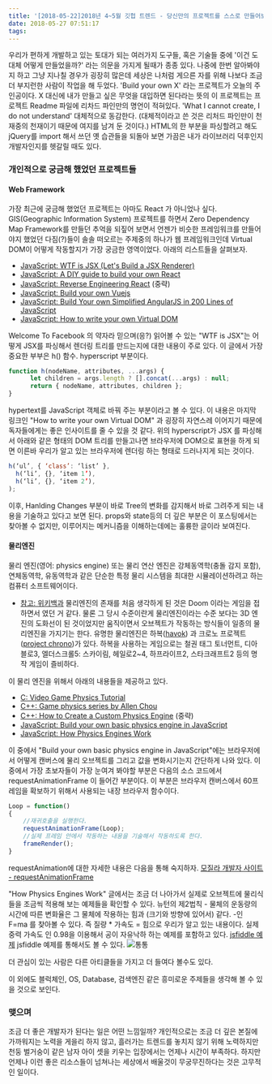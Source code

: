 ```yaml
---
title: '[2018-05-22]2018년 4~5월 깃헙 트렌드 - 당신만의 프로젝트를 스스로 만들어보기'
date: 2018-05-27 07:51:17
tags:
---
```


우리가 편하게 개발하고 있는 토대가 되는 여러가지 도구들, 혹은 기술들 중에 '이건 도대체 어떻게 만들었을까?' 라는 의문을 가지게 될때가 종종 있다. 
나중에 한번 알아봐야지 하고 그냥 지나칠 경우가 굉장히 많은데 세상은 나처럼 게으른 자를 위해 나보다 조금 더 부지런한 사람이 작업을 해 두었다. 'Build your own X' 라는 프로젝트가 오늘의 주인공이다. X 대신에 내가 만들고 싶은 무엇을 대입하면 된다라는 뜻의 이 프로젝트는 프로젝트 Readme 파일에 리차드 파인만의 명언이 적혀있다. 'What I cannot create, I do not understand' 
대체적으로 동감한다. (대체적이라고 쓴 것은 리처드 파인만이 천재중의 천재이기 때문에 여지를 남겨 둔 것이다.) HTML의 한 부분을 파싱할려고 해도 jQuery를 import 해서 쓰던 옛 습관들을 되돌아 보면 가끔은 내가 라이브러리 덕후인지 개발자인지를 헷갈릴 때도 있다. 

### 개인적으로 궁금해 했었던 프로젝트들

#### Web Framework
가장 최근에 궁금해 했었던 프로젝트는 아마도 React 가 아니었나 싶다. GIS(Geographic Information System) 프로젝트를 하면서 Zero Dependency Map Framework를 만들던 추억을 되짚어 보면서 언젠가 비슷한 프레임워크를 만들어야지 했었던 다짐(?)들이 솔솔 떠오르는 주제중의 하나가 웹 프레임워크인데 Virtual DOM이 어떻게 작동할지가 가장 궁금한 영역이었다.
아래의 리스트들을 살펴보자.
- [JavaScript: WTF is JSX (Let's Build a JSX Renderer)](https://jasonformat.com/wtf-is-jsx/)
- [JavaScript: A DIY guide to build your own React](https://github.com/hexacta/didact)
- [JavaScript: Reverse Engineering React](https://vimeo.com/album/3930691)
(중략)
- [JavaScript: Build your own Vuejs](https://github.com/jsrebuild/build-your-own-vuejs)
- [JavaScript: Build Your own Simplified AngularJS in 200 Lines of JavaScript](https://blog.mgechev.com/2015/03/09/build-learn-your-own-light-lightweight-angularjs/)
- [JavaScript: How to write your own Virtual DOM](https://medium.com/@deathmood/how-to-write-your-own-virtual-dom-ee74acc13060)

 Welcome To Facebook 의 약자라 믿으며(응?) 읽어볼 수 있는 "WTF is JSX"는 어떻게 JSX를 파싱해서 렌더링 트리를 만드는지에 대한 내용이 주로 있다. 이 글에서 가장 중요한 부부은 h() 함수. hyperscript 부분이다.
```JavaScript
function h(nodeName, attributes, ...args) {  
      let children = args.length ? [].concat(...args) : null;
      return { nodeName, attributes, children };
}
```
hypertext를 JavaScript 객체로 바꿔 주는 부분이라고 볼 수 있다. 
이 내용은 마지막 링크인 "How to write your own Virtual DOM" 과 굉장히 자연스레 이어지기 때문에 독자들에게는 좋은 인사이트를 줄 수 있을 것 같다.
위의 hyperscript가 JSX 를 파싱해서 아래와 같은 형태의 DOM 트리를 만들고나면 브라우저에 DOM으로 표현을 하게 되면 이른바 우리가 알고 있는 브라우저에 렌더링 하는 형태로 드러나지게 되는 것이다.
```JavaScript
h(‘ul’, { ‘class’: ‘list’ },
  h(‘li’, {}, ‘item 1’),
  h(‘li’, {}, ‘item 2’),
);
```
이후, Hanlding Changes 부분이 바로 Tree의 변화를 감지해서 바로 그려주게 되는 내용을 기술하고 있다고 보면 된다. props와 state등의 더 깊은 부분은 이 포스팅에서는 찾아볼 수 없지만, 이루어지는 메커니즘을 이해하는데에는 훌륭한 글이라 보여진다.

#### 물리엔진
물리 엔진(영어: physics engine) 또는 물리 연산 엔진은 강체동역학(충돌 감지 포함), 연체동역학, 유동역학과 같은 단순한 특정 물리 시스템을 최대한 시뮬레이션하려고 하는 컴퓨터 소프트웨어이다. 
* [참고: 위키백과](https://ko.wikipedia.org/wiki/%EB%AC%BC%EB%A6%AC_%EC%97%94%EC%A7%84) 
물리엔진의 존재를 처음 생각하게 된 것은 Doom 이라는 게임을 접하면서 였던 거 같다. 물론 그 당시 수준이란게 물리엔진이라는 수준 보다는 3D 엔진의 도화선이 된 것이었지만 움직이면서 오브젝트가 작동하는 방식들이 일종의 물리엔진을 가지기는 한다. 
유명한 물리엔진은 하복([havok](https://www.havok.com/)) 과 크로노 프로젝트([project chrono](https://projectchrono.org/))가 있다. 
하복을 사용하는 게임으로는 철권 태그 토너먼트, 디아블로3, 엘더스크롤5: 스카이림, 헤일로2~4, 하프라이프2, 스타크래프트2 등의 명작 게임이 즐비하다. 

이 물리 엔진을 위해서 아래의 내용들을 제공하고 있다.
- [C: Video Game Physics Tutorial](https://www.toptal.com/game/video-game-physics-part-i-an-introduction-to-rigid-body-dynamics)
- [C++: Game physics series by Allen Chou](http://allenchou.net/game-physics-series/)
- [C++: How to Create a Custom Physics Engine](https://gamedevelopment.tutsplus.com/series/how-to-create-a-custom-physics-engine--gamedev-12715)
(중략)
- [JavaScript: Build your own basic physics engine in JavaScript](https://www.graphitedigital.com/blog/build-your-own-basic-physics-engine-in-javascript)
- [JavaScript: How Physics Engines Work](http://buildnewgames.com/gamephysics/)

이 중에서  "Build your own basic physics engine in JavaScript"에는 브라우저에서 어떻게 캔버스에 물리 오브젝트를 그리고 값을 변화시기는지 간단하게 나와 있다. 이 중에서 가장 초보자들이 가장 눈여겨 봐야할 부분은 다음의 소스 코드에서 requestAnimationFrame 이 들어간 부분이다. 이 부분은 브라우저 캔버스에서 60프레임을 확보하기 위해서 사용되는 내장 브라우저 함수이다. 
```JavaScript
Loop = function() 
{
    //재귀호출을 실행한다.
    requestAnimationFrame(Loop);
    //실제 프레임 안에서 작동하는 내용을 기술해서 작동하도록 한다.
    frameRender();
}
```
requestAnimation에 대한 자세한 내용은 다음을 통해 숙지하자.
[모질라 개발자 사이트 - requestAnimationFrame](https://developer.mozilla.org/en-US/docs/Web/API/window/requestAnimationFrame)

"How Physics Engines Work" 글에서는 조금 더 나아가서 실제로 오브젝트에 물리식들을 조금씩 적용해 보는 예제들을 확인할 수 있다. 뉴턴의 제2법칙 - 
물체의 운동량의 시간에 따른 변화율은 그 물체에 작용하는 힘과 (크기와 방향에 있어서) 같다. -인  F=ma 를 찾아볼 수 있다. 즉 질량 * 가속도 = 힘으로 우리가 알고 있는 내용이다. 
실제 중력 가속도 인 0.98을 이용해서 공이 자유낙하 하는 예제를 포함하고 있다. 
[jsfiddle 예제](http://jsfiddle.net/bkanber/vmkZR/?utm_source=website&utm_medium=embed&utm_campaign=vmkZR)
jsfiddle 예제를 통해서도 볼 수 있다.
![통통](http://keen.devpools.kr/images/2018/05/tongtong.gif)

더 관심이 있는 사람은 다른 아티클들을 가지고 더 들여다 볼수도 있다. 

이 외에도 블럭체인, OS, Database, 검색엔진 같은 흥미로운 주제들을 생각해 볼 수 있을 것으로 보인다.

### 맺으며

조금 더 좋은 개발자가 된다는 일은 어떤 느낌일까? 개인적으로는 조금 더 깊은 본질에 가까워지는 노력을 게을리 하지 않고, 흘러가는 트렌드를 놓치지 않기 위해 노력하지만 천둥 벌거숭이 같은 남자 아이 셋을 키우는 입장에서는 언제나 시간이 부족하다. 하지만 언제나 이런 좋은 리소스들이 넘쳐나는 세상에서 배울것이 무궁무진하다는 것은 고무적인 일이다. 


